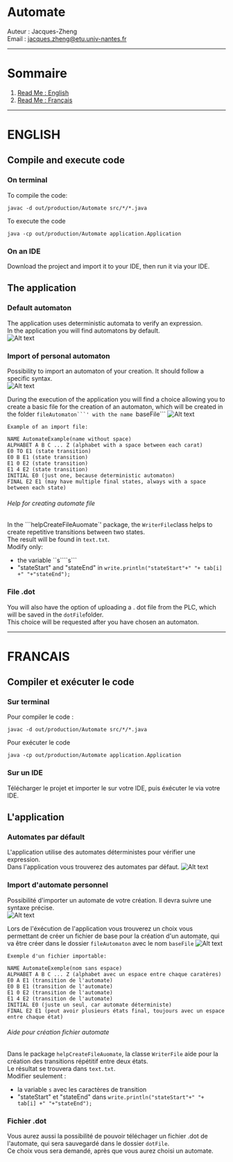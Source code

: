 # Automate
Auteur : Jacques-Zheng <br>
Email : jacques.zheng@etu.univ-nantes.fr
 _____________________________________________________________________________________
# Sommaire
1. [Read Me : English](#FRANCAIS)
2. [Read Me : Français]()
 _____________________________________________________________________________________
# ENGLISH
## Compile and execute code
### On terminal
To compile the code:
```
javac -d out/production/Automate src/*/*.java
```
To execute the code
```
java -cp out/production/Automate application.Application
```
### On an IDE
Download the project and import it to your IDE, then run it via your IDE.

## The application
### Default automaton
The application uses deterministic automata to verify an expression. <br>
In the application you will find automatons by default.<br>
![Alt text](asset/menuAutomaton.jpg?raw=true "")

### Import of personal automaton
Possibility to import an automaton of your creation. It should follow a specific syntax. <br>
![Alt text](asset/menuLoadAutomaton.jpg?raw=true "")

During the execution of the application you will find a choice allowing you to create a basic file for the creation of an automaton, which will be created in the folder ``fileAutomaton```' with the name ``baseFile```
![Alt text](asset/menuDownloadBaseFile.jpg?raw=true "")
```
Example of an import file:

NAME AutomateExample(name without space)
ALPHABET A B C ... Z (alphabet with a space between each carat)
E0 TO E1 (state transition)
E0 B E1 (state transition)
E1 0 E2 (state transition)
E1 4 E2 (state transition)
INITIAL E0 (just one, because deterministic automaton)
FINAL E2 E1 (may have multiple final states, always with a space between each state)
```
###### Help for creating automate file
In the ```helpCreateFileAuomate`' package, the ``WriterFile``class helps to create repetitive transitions between two states. <br>
The result will be found in ``text.txt``. <br>
Modify only:
-   the variable ``s````s```
-   "stateStart" and "stateEnd" in ``write.println("stateStart"+" "+ tab[i] +" "+"stateEnd");``

### File .dot
You will also have the option of uploading a . dot file from the PLC, which will be saved in the ```dotFile```folder. <br>
This choice will be requested after you have chosen an automaton. <br>
 _____________________________________________________________________________________
# FRANCAIS
## Compiler et exécuter le code
### Sur terminal
Pour compiler le code :
```
javac -d out/production/Automate src/*/*.java
```
Pour exécuter le code
```
java -cp out/production/Automate application.Application
```
### Sur un IDE
Télécharger le projet et importer le sur votre IDE, puis éxécuter le via votre IDE.

## L'application
### Automates par défault
L'application utilise des automates déterministes pour vérifier une expression.<br>
Dans l'application vous trouverez des automates par défaut.
![Alt text](asset/menuAutomatonFR.jpg?raw=true "")

### Import d'automate personnel
Possibilité d'importer un automate de votre création. Il devra suivre une syntaxe précise.<br>
![Alt text](asset/menuLoadAutomatonFR.jpg?raw=true "")

Lors de l'éxécution de l'application vous trouverez un choix vous permettant de créer un fichier de base pour la création d'un automate, qui va être créer dans le dossier ```fileAutomaton``` avec le nom ```baseFile```
![Alt text](asset/menuDownloadBaseFileFR.jpg?raw=true "")
```
Exemple d'un fichier importable:

NAME AutomateExemple(nom sans espace)
ALPHABET A B C ... Z (alphabet avec un espace entre chaque caratères)
E0 A E1 (transition de l'automate)
E0 B E1 (transition de l'automate)
E1 0 E2 (transition de l'automate)
E1 4 E2 (transition de l'automate)
INITIAL E0 (juste un seul, car automate déterministe)
FINAL E2 E1 (peut avoir plusieurs états final, toujours avec un espace entre chaque état)
```
###### Aide pour création fichier automate
Dans le package ``helpCreateFileAuomate``, la classe ``WriterFile`` aide pour la création des transitions répétitif entre deux états.<br>
Le résultat se trouvera dans ``text.txt``.<br>
Modifier seulement :
-   la variable ```s``` avec les caractères de transition
-   "stateStart" et "stateEnd" dans ``write.println("stateStart"+" "+ tab[i] +" "+"stateEnd");``

### Fichier .dot
Vous aurez aussi la possibilité de pouvoir téléchager un fichier .dot de l'automate, qui sera sauvegardé dans le dossier ```dotFile```.<br>
Ce choix vous sera demandé, après que vous aurez choisi un automate.<br>

